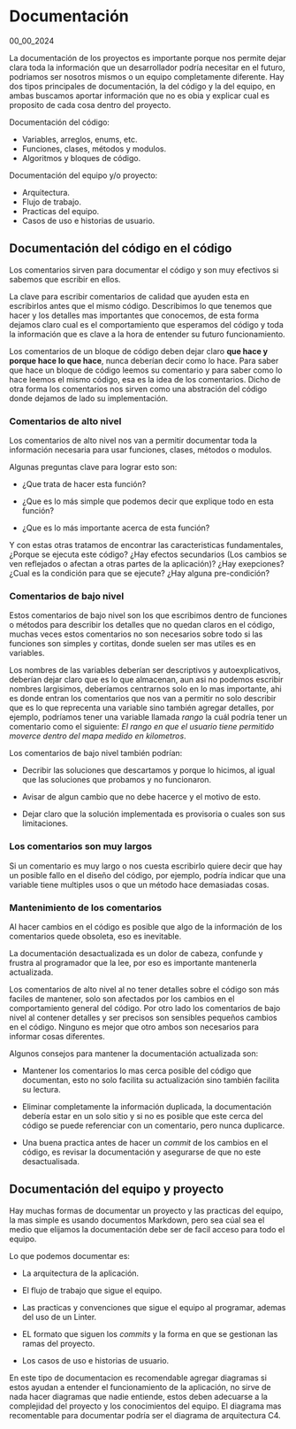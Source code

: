 # Documentación
00_00_2024

La documentación de los proyectos es importante porque nos permite dejar clara toda la información que un desarrollador podría necesitar en el futuro, podriamos ser nosotros mismos o un equipo completamente diferente. Hay dos tipos principales de documentación, la del código y la del equipo, en ambas buscamos aportar información que no es obia y explicar cual es proposito de cada cosa dentro del proyecto.

Documentación del código:

* Variables, arreglos, enums, etc.
* Funciones, clases, métodos y modulos.
* Algoritmos y bloques de código.

Documentación del equipo y/o proyecto:

* Arquitectura.
* Flujo de trabajo.
* Practicas del equipo.
* Casos de uso e historias de usuario.

## Documentación del código en el código

Los comentarios sirven para documentar el código y son muy efectivos si sabemos que escribir en ellos.

La clave para escribir comentarios de calidad que ayuden esta en escribirlos antes que el mismo código. Describimos lo que tenemos que hacer y los detalles mas importantes que conocemos, de esta forma dejamos claro cual es el comportamiento que esperamos del código y toda la información que es clave a la hora de entender su futuro funcionamiento. 

Los comentarios de un bloque de código deben dejar claro **que hace y porque hace lo que hace**, nunca deberían decir como lo hace. Para saber que hace un bloque de código leemos su comentario y para saber como lo hace leemos el mismo código, esa es la idea de los comentarios. Dicho de otra forma los comentarios nos sirven como una abstración del código donde dejamos de lado su implementación.

### Comentarios de alto nivel

Los comentarios de alto nivel nos van a permitir documentar toda la información necesaria para usar funciones, clases, métodos o modulos.

Algunas preguntas clave para lograr esto son:

* ¿Que trata de hacer esta función?

* ¿Que es lo más simple que podemos decir que explique todo en esta función?

* ¿Que es lo más importante acerca de esta función?

Y con estas otras tratamos de encontrar las caracteristicas fundamentales, ¿Porque se ejecuta este código? ¿Hay efectos secundarios (Los cambios se ven reflejados o afectan a otras partes de la aplicación)? ¿Hay exepciones? ¿Cual es la condición para que se ejecute? ¿Hay alguna pre-condición?

### Comentarios de bajo nivel

Estos comentarios de bajo nivel son los que escribimos dentro de funciones o métodos para describir los detalles que no quedan claros en el código, muchas veces estos comentarios no son necesarios sobre todo si las funciones son simples y cortitas, donde suelen ser mas utiles es en variables.

Los nombres de las variables deberían ser descriptivos y autoexplicativos, deberían dejar claro que es lo que almacenan, aun asi no podemos escribir nombres largisimos, deberíamos centrarnos solo en lo mas importante, ahi es donde entran los comentarios que nos van a permitir no solo describir que es lo que reprecenta una variable sino también agregar detalles, por ejemplo, podríamos tener una variable llamada *rango* la cuál podría tener un comentario como el siguiente: *El rango en que el usuario tiene permitido moverce dentro del mapa medido en kilometros*.

Los comentarios de bajo nivel también podrían: 

* Decribir las soluciones que descartamos y porque lo hicimos, al igual que las soluciones que probamos y no funcionaron. 

* Avisar de algun cambio que no debe hacerce y el motivo de esto.

* Dejar claro que la solución implementada es provisoria o cuales son sus limitaciones.

### Los comentarios son muy largos

Si un comentario es muy largo o nos cuesta escribirlo quiere decir que hay un posible fallo en el diseño del código, por ejemplo, podría indicar que una variable tiene multiples usos o que un método hace demasiadas cosas. 

### Mantenimiento de los comentarios

Al hacer cambios en el código es posible que algo de la información de los comentarios quede obsoleta, eso es inevitable. 

La documentación desactualizada es un dolor de cabeza, confunde y frustra al programador que la lee, por eso es importante mantenerla actualizada.

Los comentarios de alto nivel al no tener detalles sobre el código son más faciles de mantener, solo son afectados por los cambios en el comportamiento general del código. Por otro lado los comentarios de bajo nivel al contener detalles y ser precisos son sensibles pequeños cambios en el código. Ninguno es mejor que otro ambos son necesarios para informar cosas diferentes.

Algunos consejos para mantener la documentación actualizada son:

* Mantener los comentarios lo mas cerca posible del código que documentan, esto no solo facilita su actualización sino también facilita su lectura.

* Eliminar completamente la información duplicada, la documentación debería estar en un solo sitio y si no es posible que este cerca del código se puede referenciar con un comentario, pero nunca duplicarce.

* Una buena practica antes de hacer un *commit* de los cambios en el código, es revisar la documentación y asegurarse de que no este desactualisada.

## Documentación del equipo y proyecto

Hay muchas formas de documentar un proyecto y las practicas del equipo, la mas simple es usando documentos Markdown, pero sea cúal sea el medio que elijamos la documentación debe ser de facil acceso para todo el equipo. 

Lo que podemos documentar es:

* La arquitectura de la aplicación.

* El flujo de trabajo que sigue el equipo.

* Las practicas y convenciones que sigue el equipo al programar, ademas del uso de un Linter.

* EL formato que siguen los *commits* y la forma en que se gestionan las ramas del proyecto.

* Los casos de uso e historias de usuario.

En este tipo de documentacion es recomendable agregar diagramas si estos ayudan a entender el funcionamiento de la aplicación, no sirve de nada hacer diagramas que nadie entiende, estos deben adecuarse a la complejidad del proyecto y los conocimientos del equipo. El diagrama mas recomentable para documentar podría ser el diagrama de arquitectura C4.

